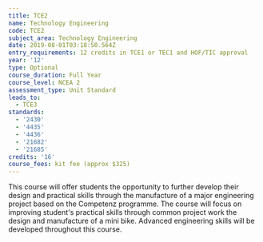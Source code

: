 ```yaml
---
title: TCE2
name: Technology Engineering
code: TCE2
subject_area: Technology Engineering
date: 2019-08-01T03:18:50.564Z
entry_requirements: 12 credits in TCE1 or TEC1 and HOF/TIC approval
year: '12'
type: Optional
course_duration: Full Year
course_level: NCEA 2
assessment_type: Unit Standard
leads_to:
  - TCE3
standards:
  - '2430'
  - '4435'
  - '4436'
  - '21682'
  - '21685'
credits: '16'
course_fees: kit fee (approx $325)
---
```

This course will offer students the opportunity to further develop their design and practical skills through the manufacture of a major engineering project based on the Competenz programme. The course will focus on improving student's practical skills through common project work the design and manufacture of a mini bike. Advanced engineering skills will be developed throughout this course.
